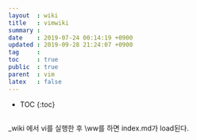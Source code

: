 ```yaml
---
layout  : wiki
title   : vimwiki
summary : 
date    : 2019-07-24 00:14:19 +0900
updated : 2019-09-28 21:24:07 +0900
tag     : 
toc     : true
public  : true
parent  : vim
latex   : false
---
```

* TOC
{:toc}

## 

_wiki 에서 vi를 실행한 후 \ww를 하면 index.md가 load된다.
